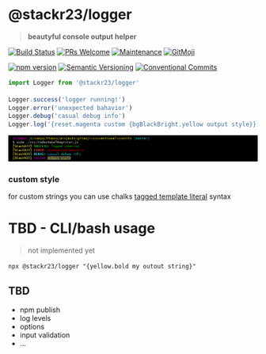 # @stackr23/logger
> __beautyful console output helper__

[![Build Status](https://travis-ci.com/stackr23/logger.svg?branch=master)](https://travis-ci.com/stackr23/logger)
[![PRs Welcome][pr-welcome]](http://makeapullrequest.com)
[![Maintenance][maintenance-img]][maintenance-url]
[![GitMoji][gitmoji-img]][gitmoji-url]

[![npm version](https://badge.fury.io/js/%40stackr23%2Flogger.svg?v100)](http://npm.im/@stackr23/logger)
[![Semantic Versioning][semantic-img]][semantic-url]
[![Conventional Commits](https://img.shields.io/badge/Conventional%20Commits-1.0.0-yellow.svg)](https://conventionalcommits.org)

```javascript
import Logger from '@stackr23/logger'

Logger.success('logger running!')
Logger.error('unexpected bahavior')
Logger.debug('casual debug info')
Logger.log('{reset.magenta custom {bgBlackBright.yellow output style}}')
```
![gitbash-output](gitbash-output.png?raw=true)

### custom style

for custom strings you can use chalks [tagged template literal](https://github.com/chalk/chalk#tagged-template-literal) syntax  

# TBD - CLI/bash usage
> not implemented yet

`npx @stackr23/logger "{yellow.bold my outout string}"`

## TBD

* npm publish
* log levels
* options
* input validation
* ...

<!-- badge urls -->
[gitmoji-img]: https://img.shields.io/badge/gitmoji-%20😻-FF5A79.svg?style=flat-square  
[gitmoji-url]: https://gitmoji.carloscuesta.me  
[maintenance-img]: https://img.shields.io/badge/Maintained%3F-yes-green.svg
[maintenance-url]: https://GitHub.com/stackR23/react23/graphs/commit-activity
[pr-welcome]: https://img.shields.io/badge/PRs-welcome-brightgreen.svg?style=flat-square
[semantic-img]: https://img.shields.io/badge/semantic-versioning-red.svg
[semantic-url]: https://semver.org/
<!-- /badge urls -->
